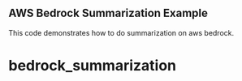 ## AWS Bedrock Summarization Example

This code demonstrates how to do summarization on aws bedrock.

# bedrock_summarization

